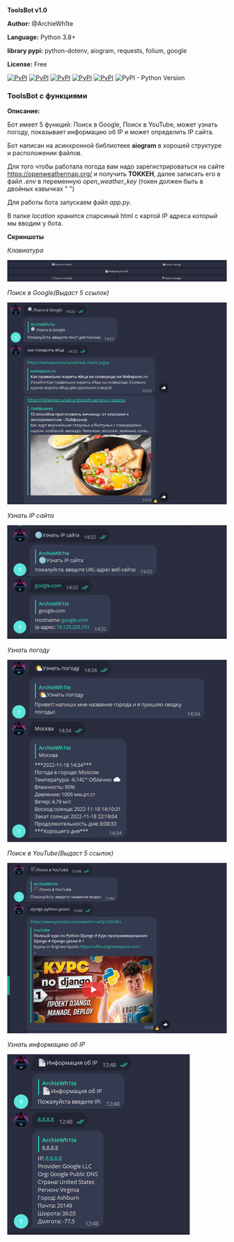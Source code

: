 **ToolsBot v1.0**

**Author:** @ArchieWh1te

**Language:** Python 3.8+

**library pypi:** python-dotenv, aiogram, requests, folium, google 

**License:** Free

[![PyPI](https://img.shields.io/pypi/v/folium?label=folium&logo=folium)](https://pypi.org/project/folium/)
[![PyPI](https://img.shields.io/pypi/v/aiogram?label=aiogram&logo=telegram&logoColor=aiogram)](https://pypi.org/project/aiogram/)
[![PyPI](https://img.shields.io/pypi/v/requests?label=requests&logo=requests)](https://pypi.org/project/requests/)
[![PyPI](https://img.shields.io/pypi/v/google?label=google&logo=google&logoColor=yellow)](https://pypi.org/project/google/)
[![PyPI](https://img.shields.io/pypi/v/python-dotenv?label=python-dotenv&logo=python-dotenv)](https://pypi.org/project/python-dotenv/)
![PyPI - Python Version](https://img.shields.io/pypi/pyversions/aiogram?color=green&logo=python&logoColor=green)


### ToolsBot с функциями

**Описание:**

Бот имеет 5 функций: Поиск в Google, Поиск в YouTube, может узнать погоду, показывает информацию об IP и может определить IP сайта.  

Бот написан на асинхронной библиотеке **aiogram** в хорошей структуре и расположении файлов.

Для того чтобы работала погода вам надо зарегистрироваться на сайте https://openweathermap.org/ и получить **ТОККЕН**, далее записать его в файл *.env* в переменную *open_weather_key* (токен должен быть в двойных кавычках " ")

Для работы бота запускаем файл *app.py*.

В папке *location* хранится спарсиный html с картой IP адреса который мы вводим у бота. 

**Скриншоты**

*Клавиатура*

![kb](screen/kb.png)

*Поиск в Google(Выдаст 5 ссылок)*

![google](screen/google.png)

*Узнать IP сайта*

![ip](screen/ip.png)

*Узнать погоду*

![weather](screen/weather.png)

*Поиск в YouTube(Выдаст 5 ссылок)*

![youtube](screen/youtube.png)

*Узнать информацию об IP*

![infoip](screen/infoip.png)
